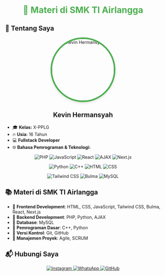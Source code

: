 <h1 align="center" style="color: #4CAF50;">📘 Materi di SMK TI Airlangga</h1>

## 🏫 Tentang Saya

<p align="center">
  <img src="https://i.ibb.co.com/4gTMcR57/20250208-161853-removebg.png" alt="Kevin Hermansyah" style="border-radius: 50%; width: 200px; height: 200px; border: 5px solid #4CAF50; box-shadow: 0 4px 8px rgba(0, 0, 0, 0.1);">
</p>

<h2 align="center">Kevin Hermansyah</h2>

- 🎓 **Kelas:** X-PPLG
- 🔥 **Usia:** 16 Tahun
- 💻 **Fullstack Developer**
- 🌐 **Bahasa Pemrograman & Teknologi:**

<p align="center">
  <img src="https://img.shields.io/badge/PHP-%23007ACC.svg?style=for-the-badge&logo=php&logoColor=white" alt="PHP">
  <img src="https://img.shields.io/badge/JavaScript-%23F7DF1E.svg?style=for-the-badge&logo=javascript&logoColor=black" alt="JavaScript">
  <img src="https://img.shields.io/badge/React-%2361DAFB.svg?style=for-the-badge&logo=react&logoColor=black" alt="React">
  <img src="https://img.shields.io/badge/AJAX-%230000FF.svg?style=for-the-badge&logo=javascript&logoColor=white" alt="AJAX">
  <img src="https://img.shields.io/badge/Next.js-%23000000.svg?style=for-the-badge&logo=next.js&logoColor=white" alt="Next.js">
</p>
<p align="center">
  <img src="https://img.shields.io/badge/Python-%233776AB.svg?style=for-the-badge&logo=python&logoColor=white" alt="Python">
  <img src="https://img.shields.io/badge/C++-%2300599C.svg?style=for-the-badge&logo=c%2B%2B&logoColor=white" alt="C++">
  <img src="https://img.shields.io/badge/HTML-%23E34F26.svg?style=for-the-badge&logo=html5&logoColor=white" alt="HTML">
  <img src="https://img.shields.io/badge/CSS-%231572B6.svg?style=for-the-badge&logo=css3&logoColor=white" alt="CSS">
</p>
<p align="center">
  <img src="https://img.shields.io/badge/Tailwind%20CSS-%2306B6D4.svg?style=for-the-badge&logo=tailwindcss&logoColor=white" alt="Tailwind CSS">
  <img src="https://img.shields.io/badge/Bulma-%2300D1B2.svg?style=for-the-badge&logo=bulma&logoColor=white" alt="Bulma">
  <img src="https://img.shields.io/badge/MySQL-%234479A1.svg?style=for-the-badge&logo=mysql&logoColor=white" alt="MySQL">
</p>

## 📚 Materi di SMK TI Airlangga

- 🔹 **Frontend Development**: HTML, CSS, JavaScript, Tailwind CSS, Bulma, React, Next.js
- 🔹 **Backend Development**: PHP, Python, AJAX
- 🔹 **Database**: MySQL
- 🔹 **Pemrograman Dasar**: C++, Python
- 🔹 **Versi Kontrol**: Git, GitHub
- 🔹 **Manajemen Proyek**: Agile, SCRUM

## 📬 Hubungi Saya

<p align="center">
  <a href="https://www.instagram.com/kepinnpanzekk_" target="_blank">
    <img src="https://img.shields.io/badge/Instagram-%23E4405F.svg?style=for-the-badge&logo=instagram&logoColor=white" alt="Instagram">
  </a>
  <a href="https://wa.me/6287777581730" target="_blank">
    <img src="https://img.shields.io/badge/WhatsApp-25D366?style=for-the-badge&logo=whatsapp&logoColor=white" alt="WhatsApp">
  </a>
  <a href="https://github.com/kevinhermansyah" target="_blank">
    <img src="https://img.shields.io/badge/GitHub-181717?style=for-the-badge&logo=github&logoColor=white" alt="GitHub">
  </a>
</p>
